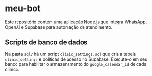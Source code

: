 # meu-bot

Este repositório contém uma aplicação Node.js que integra WhatsApp, OpenAI e Supabase para automação de atendimento.

## Scripts de banco de dados

Na pasta `sql/` há um script `clinic_settings.sql` que cria a tabela `clinic_settings` e políticas de acesso no Supabase. Execute-o em seu banco para habilitar o armazenamento do `google_calendar_id` de cada clínica.
